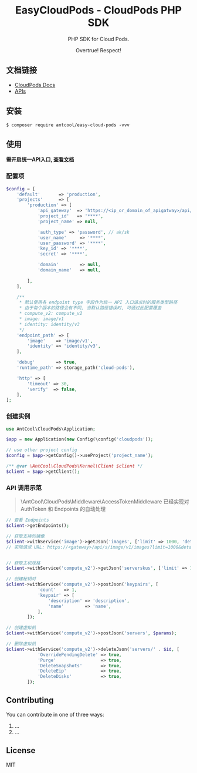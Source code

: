 <h1 align="center"> EasyCloudPods - CloudPods PHP SDK </h1>

<p align="center"> PHP SDK for Cloud Pods.</p>
<p align="center">Overtrue! Respect!</p>

## 文档链接

- [CloudPods Docs](https://www.cloudpods.org/zh/docs/)
- [APIs](https://www.cloudpods.org/zh/docs/swagger/?&apiIdx=0#section/Authentication)

## 安装

```shell
$ composer require antcool/easy-cloud-pods -vvv
```

## 使用

**需开启统一API入口, [查看文档](https://www.cloudpods.org/zh/docs/development/apisdk/01_apigateway/#%E5%BC%80%E5%90%AF%E7%BB%9F%E4%B8%80api%E5%85%A5%E5%8F%A3)**

### 配置项

```php
$config = [
    'default'       => 'production',
    'projects'      => [
        'production' => [
            'api_gateway'  => 'https://<ip_or_domain_of_apigatway>/api/s/',
            'project_id'   => '****',
            'project_name' => null,

            'auth_type' => 'password', // ak/sk
            'user_name'     => '****',
            'user_password' => '****',
            'key_id' => '****',
            'secret' => '****',

            'domain'        => null,
            'domain_name'   => null,
           
        ],
    ],

    /**
     * 默认使用各 endpoint type 字段作为统一 API 入口请求时的服务类型路径
     * 由于每个版本的路径会有不同, 当默认路径错误时, 可通过此配置覆盖
     * compute_v2: compute_v2
     * image: image/v1
     * identity: identity/v3
     */
    'endpoint_path' => [
        'image'    => 'image/v1',
        'identity' => 'identity/v3',
    ],

    'debug'        => true,
    'runtime_path' => storage_path('cloud-pods'),

    'http' => [
        'timeout' => 30,
        'verify'  => false,
    ],
];
```

### 创建实例

```php
use AntCool\CloudPods\Application;

$app = new Application(new Config(\config('cloudpods'));

// use other project config
$config = $app->getConfig()->useProject('project_name');

/** @var \AntCool\CloudPods\Kernel\Client $client */
$client = $app->getClient();
```

### API 调用示范

> \AntCool\CloudPods\Middleware\AccessTokenMiddleware 已经实现对 AuthToken 和 Endpoints 的自动处理

```php
// 查看 Endpoints
$client->getEndpoints();

// 获取支持的镜像
$client->withService('image')->getJson('images', ['limit' => 1000, 'details' => true])
// 实际请求 URL: https://<gateway>/api/s/image/v1/images?limit=1000&details=1


// 获取主机规格
$client->withService('compute_v2')->getJson('serverskus', ['limit' => 1000, 'details' => true]);

// 创建秘钥对 
$client->withService('compute_v2')->postJson('keypairs', [
            'count'   => 1,
            'keypair' => [
                'description' => 'description',
                'name'        => 'name',
            ],
        ]);

// 创建虚拟机
$client->withService('compute_v2')->postJson('servers', $params);

// 删除虚拟机
$client->withService('compute_v2')->deleteJson('servers/' . $id, [
            'OverridePendingDelete' => true,
            'Purge'                 => true,
            'DeleteSnapshots'       => true,
            'DeleteEip'             => true,
            'DeleteDisks'           => true,
        ]);
```

## Contributing

You can contribute in one of three ways:

1. ...
2. ...

## License

MIT
